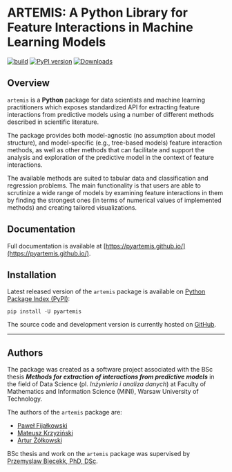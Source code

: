 # ARTEMIS: A Python Library for Feature Interactions in Machine Learning Models
[![build](https://github.com/pyartemis/artemis/actions/workflows/python-app.yml/badge.svg)](https://github.com/pyartemis/artemis/actions/workflows/python-app.yml)
[![PyPI version](https://badge.fury.io/py/pyartemis.svg)](https://pypi.org/project/pyartemis/)
[![Downloads](https://static.pepy.tech/badge/pyartemis)](https://pepy.tech/project/pyartemis)

## Overview
`artemis` is a **Python** package for data scientists and machine learning practitioners which exposes standardized API for extracting feature interactions from predictive models using a number of different methods described in scientific literature.

The package provides both model-agnostic (no assumption about model structure), and model-specific (e.g., tree-based models) feature interaction methods, as well as other methods that can facilitate and support the analysis and exploration of the predictive model in the context of feature interactions. 

The available methods are suited to tabular data and classification and regression problems. The main functionality is that users are able to scrutinize a wide range of models by examining feature interactions in them by finding the strongest ones (in terms of numerical values of implemented methods) and creating tailored visualizations.

## Documentation
Full documentation is available at [https://pyartemis.github.io/](https://pyartemis.github.io/).

## Installation
Latest released version of the `artemis` package is available on [Python Package Index (PyPI)](https://pypi.org/project/pyartemis/):

```
pip install -U pyartemis
```

The source code and development version is currently hosted on [GitHub](https://github.com/pyartemis/artemis).

***

## Authors

The package was created as a software project associated with the BSc thesis ***Methods for extraction of interactions from predictive models*** in the field of Data Science (pl. *Inżynieria i analiza danych*) at Faculty of Mathematics and Information Science (MiNI), Warsaw University of Technology. 

The authors of the `artemis` package are: 
- [Paweł Fijałkowski](https://github.com/pablo2811)
- [Mateusz Krzyziński](https://github.com/krzyzinskim)
- [Artur Żółkowski](https://github.com/arturzolkowski)

BSc thesis and work on the `artemis` package was supervised by [Przemyslaw Biecekk, PhD, DSc](https://github.com/pbiecek). 

